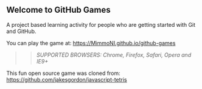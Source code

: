 ## Welcome to GitHub Games

A project based learning activity for people who are getting started with Git and GitHub.

You can play the game at: https://MimmoNI.github.io/github-games

>> _*SUPPORTED BROWSERS*: Chrome, Firefox, Safari, Opera and IE9+_

This fun open source game was cloned from: https://github.com/jakesgordon/javascript-tetris
